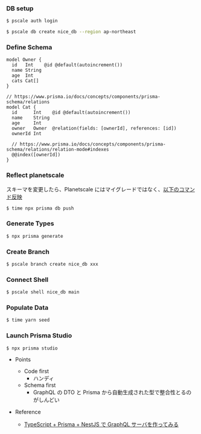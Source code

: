 ### DB setup

```bash
$ pscale auth login

$ pscale db create nice_db --region ap-northeast
```

### Define Schema

```prisma
model Owner {
  id   Int    @id @default(autoincrement())
  name String
  age  Int
  cats Cat[]
}

// https://www.prisma.io/docs/concepts/components/prisma-schema/relations
model Cat {
  id      Int    @id @default(autoincrement())
  name    String
  age     Int
  owner   Owner  @relation(fields: [ownerId], references: [id])
  ownerId Int

  // https://www.prisma.io/docs/concepts/components/prisma-schema/relations/relation-mode#indexes
  @@index([ownerId])
}
```

### Reflect planetscale

スキーマを変更したら、Planetscale にはマイグレードではなく、[以下のコマンド反映](https://www.prisma.io/docs/concepts/components/prisma-schema/relations/relation-mode#:~:text=If%20you%20use%20PlanetScale%2C%20which%20does%20not%20support%20foreign%20keys%2C%20we%20generally%20recommend%20that%20you%20use%20db%20push%20rather%20than%20Prisma%20Migrate.)

```bash
$ time npx prisma db push
```

### Generate Types

```bash
$ npx prisma generate
```

### Create Branch

```bash
$ pscale branch create nice_db xxx
```

### Connect Shell

```bash
$ pscale shell nice_db main
```

### Populate Data

```bash
$ time yarn seed
```

### Launch Prisma Studio

```bash
$ npx prisma studio
```

- Points

  - Code first
    - ハンディ
  - Schema first
    - GraphQL の DTO と Prisma から自動生成された型で整合性とるのがしんどい

- Reference
  - [TypeScript + Prisma + NestJS で GraphQL サーバを作ってみる](https://zenn.dev/rince/articles/50a66241d04f0b)
